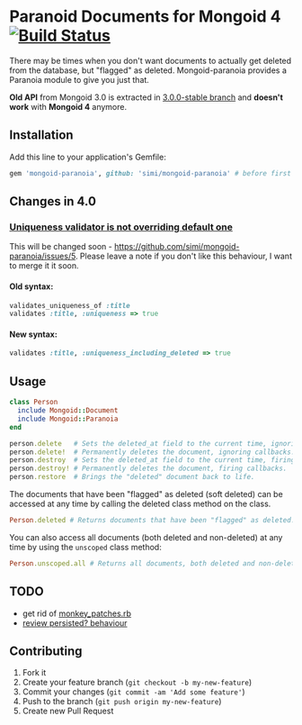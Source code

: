 # Paranoid Documents for Mongoid 4 [![Build Status](https://travis-ci.org/simi/mongoid-paranoia.png?branch=master)](https://travis-ci.org/simi/mongoid-paranoia)

There may be times when you don't want documents to actually get deleted from the database, but "flagged" as deleted. Mongoid-paranoia provides a Paranoia module to give you just that.

**Old API** from Mongoid 3.0 is extracted in [3.0.0-stable branch](https://github.com/simi/mongoid-paranoia/tree/3.0.0-stable) and **doesn't work** with **Mongoid 4** anymore.

## Installation

Add this line to your application's Gemfile:

```ruby
gem 'mongoid-paranoia', github: 'simi/mongoid-paranoia' # before first release
```

## Changes in 4.0
### [Uniqueness validator is not overriding default one](https://github.com/simi/mongoid-paranoia/commit/ce69dfeeb3f625535749ac919f2f643d47f3cdf4)
This will be changed soon - https://github.com/simi/mongoid-paranoia/issues/5. Please leave a note if you don't like this behaviour, I want to merge it it soon.

#### Old syntax:
```ruby
validates_uniqueness_of :title
validates :title, :uniqueness => true
```

#### New syntax:
```ruby
validates :title, :uniqueness_including_deleted => true
```


## Usage

```ruby
class Person
  include Mongoid::Document
  include Mongoid::Paranoia
end

person.delete   # Sets the deleted_at field to the current time, ignoring callbacks.
person.delete!  # Permanently deletes the document, ignoring callbacks.
person.destroy  # Sets the deleted_at field to the current time, firing callbacks.
person.destroy! # Permanently deletes the document, firing callbacks.
person.restore  # Brings the "deleted" document back to life.
```

The documents that have been "flagged" as deleted (soft deleted) can be accessed at any time by calling the deleted class method on the class.

```ruby
Person.deleted # Returns documents that have been "flagged" as deleted.
```

You can also access all documents (both deleted and non-deleted) at any time by using the `unscoped` class method:

```ruby
Person.unscoped.all # Returns all documents, both deleted and non-deleted
```

## TODO
- get rid of [monkey_patches.rb](https://github.com/simi/mongoid-paranoia/blob/master/lib/mongoid/paranoia/monkey_patches.rb)
- [review persisted? behaviour](https://github.com/simi/mongoid-paranoia/issues/2)

## Contributing

1. Fork it
2. Create your feature branch (`git checkout -b my-new-feature`)
3. Commit your changes (`git commit -am 'Add some feature'`)
4. Push to the branch (`git push origin my-new-feature`)
5. Create new Pull Request
